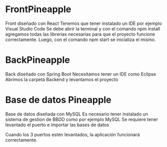 # FrontPineapple
Front diseñado con React
Tenemos que tener instalado un IDE por ejemplo Visual Studio Code
Se debe abrir la terminal y con el comando npm install agregamos todas las librerias necesarias para que el proyecto funcione correctamente.
Luego, con el comando npm start se inicializa el mismo.

# BackPineapple
Back diseñado con Spring Boot 
Necesitamos tener un IDE como Eclipse 
Abrimos la carpeta Backend y levantamos el proyecto

# Base de datos Pineapple

Base de datos diseñada con MySQL
Es necesario tener instalado un sistema de gestion de BBDD como por ejemplo MySQL
Se requiere tener levantado el puerto e importar las bases de datos 

Cuando los 3 puertos estén levantados, la aplicación funcionará correctamente.



